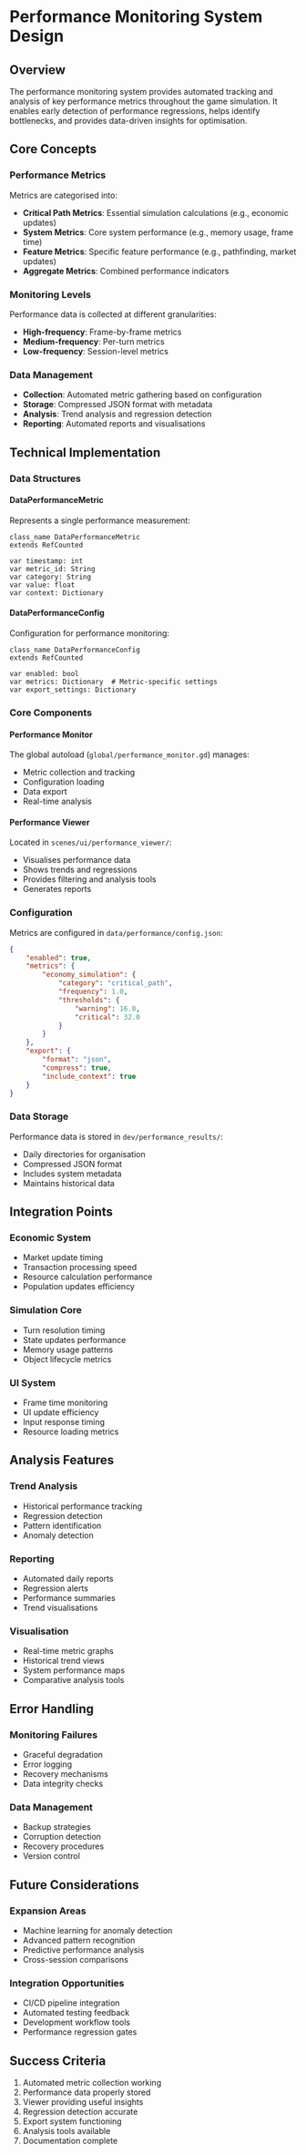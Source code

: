 # Performance Monitoring System Design

## Overview
The performance monitoring system provides automated tracking and analysis of key performance metrics throughout the game simulation. It enables early detection of performance regressions, helps identify bottlenecks, and provides data-driven insights for optimisation.

## Core Concepts

### Performance Metrics
Metrics are categorised into:
- **Critical Path Metrics**: Essential simulation calculations (e.g., economic updates)
- **System Metrics**: Core system performance (e.g., memory usage, frame time)
- **Feature Metrics**: Specific feature performance (e.g., pathfinding, market updates)
- **Aggregate Metrics**: Combined performance indicators

### Monitoring Levels
Performance data is collected at different granularities:
- **High-frequency**: Frame-by-frame metrics
- **Medium-frequency**: Per-turn metrics
- **Low-frequency**: Session-level metrics

### Data Management
- **Collection**: Automated metric gathering based on configuration
- **Storage**: Compressed JSON format with metadata
- **Analysis**: Trend analysis and regression detection
- **Reporting**: Automated reports and visualisations

## Technical Implementation

### Data Structures

#### DataPerformanceMetric
Represents a single performance measurement:
```gdscript
class_name DataPerformanceMetric
extends RefCounted

var timestamp: int
var metric_id: String
var category: String
var value: float
var context: Dictionary
```

#### DataPerformanceConfig
Configuration for performance monitoring:
```gdscript
class_name DataPerformanceConfig
extends RefCounted

var enabled: bool
var metrics: Dictionary  # Metric-specific settings
var export_settings: Dictionary
```

### Core Components

#### Performance Monitor
The global autoload (`global/performance_monitor.gd`) manages:
- Metric collection and tracking
- Configuration loading
- Data export
- Real-time analysis

#### Performance Viewer
Located in `scenes/ui/performance_viewer/`:
- Visualises performance data
- Shows trends and regressions
- Provides filtering and analysis tools
- Generates reports

### Configuration
Metrics are configured in `data/performance/config.json`:
```json
{
    "enabled": true,
    "metrics": {
        "economy_simulation": {
            "category": "critical_path",
            "frequency": 1.0,
            "thresholds": {
                "warning": 16.0,
                "critical": 32.0
            }
        }
    },
    "export": {
        "format": "json",
        "compress": true,
        "include_context": true
    }
}
```

### Data Storage
Performance data is stored in `dev/performance_results/`:
- Daily directories for organisation
- Compressed JSON format
- Includes system metadata
- Maintains historical data

## Integration Points

### Economic System
- Market update timing
- Transaction processing speed
- Resource calculation performance
- Population updates efficiency

### Simulation Core
- Turn resolution timing
- State updates performance
- Memory usage patterns
- Object lifecycle metrics

### UI System
- Frame time monitoring
- UI update efficiency
- Input response timing
- Resource loading metrics

## Analysis Features

### Trend Analysis
- Historical performance tracking
- Regression detection
- Pattern identification
- Anomaly detection

### Reporting
- Automated daily reports
- Regression alerts
- Performance summaries
- Trend visualisations

### Visualisation
- Real-time metric graphs
- Historical trend views
- System performance maps
- Comparative analysis tools

## Error Handling

### Monitoring Failures
- Graceful degradation
- Error logging
- Recovery mechanisms
- Data integrity checks

### Data Management
- Backup strategies
- Corruption detection
- Recovery procedures
- Version control

## Future Considerations

### Expansion Areas
- Machine learning for anomaly detection
- Advanced pattern recognition
- Predictive performance analysis
- Cross-session comparisons

### Integration Opportunities
- CI/CD pipeline integration
- Automated testing feedback
- Development workflow tools
- Performance regression gates

## Success Criteria
1. Automated metric collection working
2. Performance data properly stored
3. Viewer providing useful insights
4. Regression detection accurate
5. Export system functioning
6. Analysis tools available
7. Documentation complete